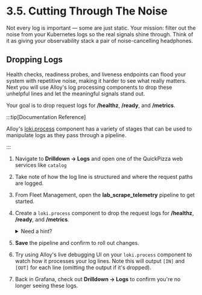 ---
---

# 3.5. Cutting Through The Noise

Not every log is important — some are just static. Your mission: filter out the noise from your Kubernetes logs so the real signals shine through. Think of it as giving your observability stack a pair of noise-cancelling headphones.

## Dropping Logs

Health checks, readiness probes, and liveness endpoints can flood your system with repetitive noise, making it harder to see what really matters. Next you will use Alloy's log processing components to drop these unhelpful lines and let the meaningful signals stand out.

Your goal is to drop request logs for **/healthz**, **/ready**, and **/metrics**.

:::tip[Documentation Reference]

Alloy's [loki.process](https://grafana.com/docs/alloy/latest/reference/components/loki/loki.process/) component has a variety of stages that can be used to manipulate logs as they pass through a pipeline.

:::

1.  Navigate to **Drilldown -> Logs** and open one of the QuickPizza web services like `catalog`

1.  Take note of how the log line is structured and where the request paths are logged.

1.  From Fleet Management, open the **lab_scrape_telemetry** pipeline to get started.

1.  Create a `loki.process` component to drop the request logs for **/healthz**, **/ready**, and **/metrics**.
    <details>
        <summary>Need a hint?</summary>

        Try creating 2 stages to accomplish this task.
        1.  Use the [json stage](https://grafana.com/docs/alloy/latest/reference/components/loki/loki.process/#stagejson) to extract the request path from the log message.
        2.  Use the [drop stage](https://grafana.com/docs/alloy/latest/reference/components/loki/loki.process/#stagedrop) to drop log lines where the request path matches the ones we want to filter out.

        <details>
            <summary>Regex making you mad again?</summary>

            Here is a pattern that will match the 3 paths we're trying to drop:
            ```
            expression = `\/metrics|\/healthz|\/ready`
            ```
        </details>
    </details>

1.  **Save** the pipeline and confirm to roll out changes.

1.  Try using Alloy's live debugging UI on your `loki.process` component to watch how it processes your log lines. Note this will output `[IN]` and `[OUT]` for each line (omitting the output if it's dropped).

1.  Back in Grafana, check out **Drilldown -> Logs** to confirm you're no longer seeing these logs.
